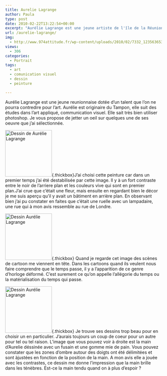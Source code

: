 ```yaml
---
title: Aurelie Lagrange
author: Paula
type: post
date: 2010-02-22T13:22:54+00:00
excerpt: "Aurélie Lagrange est une jeune artiste de l'île de la Réunion. Je trouve qu'elle est très douée je me permets de vous faire un petite description rapide de cette personne."
url: /aurelie-lagrange/
img:
  - http://www.974attitude.fr/wp-content/uploads/2010/02/7332_1235636532306_1271000368_714099_984442_n-e1267115699243.jpg
views:
  - 306
categories:
  - Portrait
tags:
  - art
  - comunication visuel
  - dessin
  - peinture

---
```

Aurélie Lagrange est une jeune reunionnaise dotée d&rsquo;un talent que l&rsquo;on ne pourra contredire pour l&rsquo;art. Aurélie est originaire du Tampon, elle suit des études dans l&rsquo;art appliqué, communication visuel. Elle sait très bien utiliser photoshop. Je vous propose de jetter un oeil sur quelques une de ses oeuvre que j&rsquo;ai sélectionnée.

[<img src="https://i0.wp.com/974attitude.fr/wp-content/uploads/2010/02/7928_1256032002180_1271000368_781592_4060480_n-150x150.jpg?resize=150%2C150" alt="Dessin de Aurélie Lagrange" title="lili Fleur" width="150" height="150" class="alignright size-thumbnail wp-image-571" data-recalc-dims="1" />][1]{.thickbox}J&rsquo;ai choisi cette peinture car dans un premier temps j&rsquo;ai été destabilisée par cette image. Il y à un fort contraste entre le noir de l&rsquo;arriere plan et les couleurs vive qui sont en premier plan.J&rsquo;ai crue que c&rsquo;était une fleur, mais ensuite en regardant bien le décor je me suis aperçu qu&rsquo;il y avait un bâtiment en arrière plan. En observant bien j&rsquo;ai pu constater en faites que c&rsquo;était une ruelle avec un lampadaire, une rue qui à mon avis ressemble au rue de Londre.

[<img src="https://i0.wp.com/974attitude.fr/wp-content/uploads/2010/02/13743_1285914829232_1271000368_863968_6203011_n-150x150.jpg?resize=150%2C150" alt="Dessin Aurélie Lagrange" title="Alégorie du Temps" width="150" height="150" class="alignleft  size-thumbnail wp-image-572" data-recalc-dims="1" />][2]{.thickbox} Quand je regarde cet image des scènes de cartoon me viennent en tête. Dans les cartoons quand ils veulent nous faire comprendre que le temps passe, il y a l&rsquo;apparition de ce genre d&rsquo;horloge déformé. C&rsquo;est surement ce qu&rsquo;on appelle l&rsquo;allégorie du temps ou la matérialisation du temps qui passe.

[<img src="https://i0.wp.com/974attitude.fr/wp-content/uploads/2010/02/13743_1291479808353_1271000368_877939_8375056_n-150x150.jpg?resize=150%2C150" alt="Dessin Aurélie Lagrange" title="Main fait au fusain" width="150" height="150" class="alignright size-thumbnail wp-image-573" data-recalc-dims="1" />][3]{.thickbox} Je trouve ses dessins trop beau pour en choisir un en particulier. J&rsquo;aurais toujours un coup de coeur pour un autre pour tel ou tel raison. L&rsquo;image que vous pouvez voir à droite est la main d&rsquo;Aurelie déssinée avec un fusain et une gomme mie de pain. Vous pouvez constater que les zones d&rsquo;ombre autour des doigts ont été délimitées et sont àjustées en fonction de la position de la main. A mon avis elle a jouée avec les contrastes, ce dessin me donne l&rsquo;impression que la main brille dans les ténèbres. Est-ce la main tendu quand on à plus d&rsquo;espoir ?

 [1]: https://i1.wp.com/974attitude.fr/wp-content/uploads/2010/02/7928_1256032002180_1271000368_781592_4060480_n.jpg
 [2]: https://i0.wp.com/974attitude.fr/wp-content/uploads/2010/02/13743_1285914829232_1271000368_863968_6203011_n.jpg
 [3]: https://i1.wp.com/974attitude.fr/wp-content/uploads/2010/02/13743_1291479808353_1271000368_877939_8375056_n.jpg